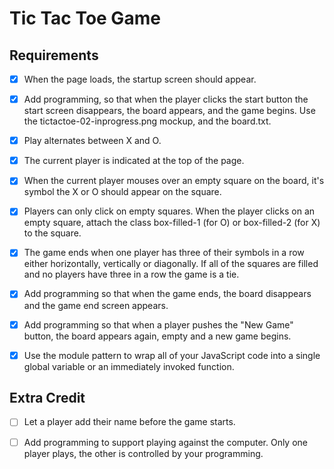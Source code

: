 Tic Tac Toe Game
================================

Requirements
-------------------

- [X] When the page loads, the startup screen should appear.

- [X] Add programming, so that when the player clicks the start button the start screen disappears, the board appears, and the game begins. Use the tictactoe-02-inprogress.png mockup, and the board.txt.

- [X] Play alternates between X and O.

- [X] The current player is indicated at the top of the page.

- [X] When the current player mouses over an empty square on the board, it's symbol the X or O should appear on the square.

- [X] Players can only click on empty squares. When the player clicks on an empty square, attach the class box-filled-1 (for O) or box-filled-2 (for X) to the square.

- [X] The game ends when one player has three of their symbols in a row either horizontally, vertically or diagonally. If all of the squares are filled and no players have three in a row the game is a tie.

- [X] Add programming so that when the game ends, the board disappears and the game end screen appears.

- [X] Add programming so that when a player pushes the "New Game" button, the board appears again, empty and a new game begins.

- [X] Use the module pattern to wrap all of your JavaScript code into a single global variable or an immediately invoked function.

Extra Credit
-------------------

- [ ] Let a player add their name before the game starts.

- [ ] Add programming to support playing against the computer. Only one player plays, the other is controlled by your programming.